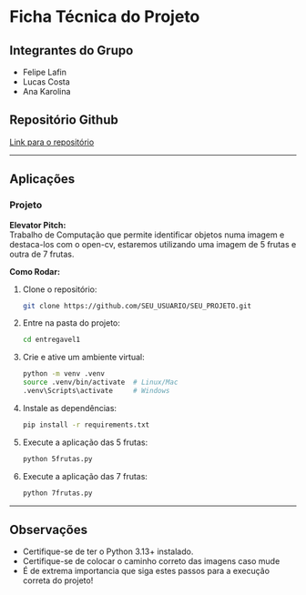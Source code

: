 # Ficha Técnica do Projeto

## Integrantes do Grupo
- Felipe Lafin
- Lucas Costa
- Ana Karolina

## Repositório Github
[Link para o repositório](https://github.com/SEU_USUARIO/SEU_PROJETO)  

---

## Aplicações

### **Projeto**
**Elevator Pitch:**  
Trabalho de Computação que permite identificar objetos numa imagem e destaca-los com o open-cv, estaremos utilizando uma imagem de 5 frutas e outra de 7 frutas. 

**Como Rodar:**  
1. Clone o repositório:  
   ```bash
   git clone https://github.com/SEU_USUARIO/SEU_PROJETO.git
   ```  
2. Entre na pasta do projeto:  
   ```bash
   cd entregavel1
   ```  
3. Crie e ative um ambiente virtual:  
   ```bash
   python -m venv .venv
   source .venv/bin/activate  # Linux/Mac
   .venv\Scripts\activate     # Windows
   ```  
4. Instale as dependências:  
   ```bash
   pip install -r requirements.txt
   ```  
5. Execute a aplicação das 5 frutas:  
   ```bash
   python 5frutas.py
   ```  
6. Execute a aplicação das 7 frutas:  
   ```bash
   python 7frutas.py
   ```  

---

## Observações
- Certifique-se de ter o Python 3.13+ instalado.
- Certifique-se de colocar o caminho correto das imagens caso mude
- É de extrema importancia que siga estes passos para a execução correta do projeto!
